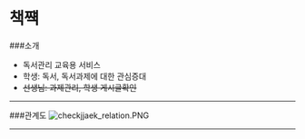 # 책쨱
###소개
 - 독서관리 교육용 서비스
 - 학생: 독서, 독서과제에 대한 관심증대 
 - ~~선생님: 과제관리, 학생 게시글확인~~
 
----

###관계도
![checkjjaek_relation.PNG](/checkjjaek/app/assets/image/readme/checkjjaek_relation.PNG)

----


